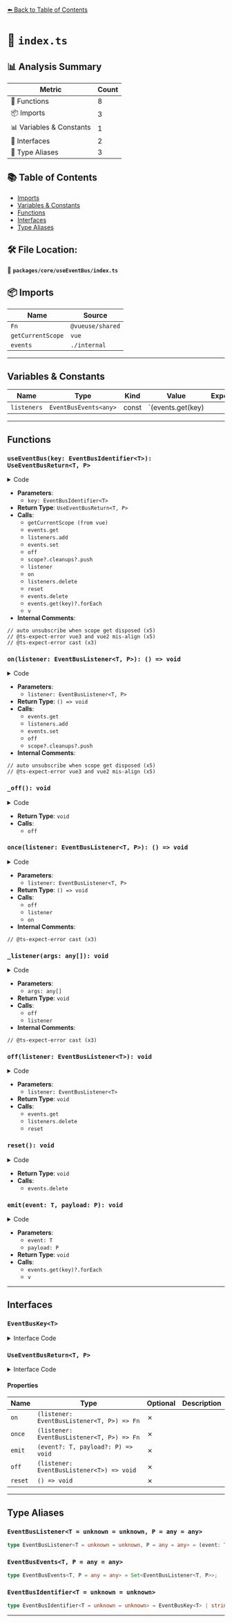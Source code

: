 [⬅️ Back to Table of Contents](../../../index.md)

# 📄 `index.ts`

## 📊 Analysis Summary

| Metric | Count |
|--------|-------|
| 🔧 Functions | 8 |
| 📦 Imports | 3 |
| 📊 Variables & Constants | 1 |
| 📐 Interfaces | 2 |
| 📑 Type Aliases | 3 |

## 📚 Table of Contents

- [Imports](#imports)
- [Variables & Constants](#variables-constants)
- [Functions](#functions)
- [Interfaces](#interfaces)
- [Type Aliases](#type-aliases)

## 🛠️ File Location:
📂 **`packages/core/useEventBus/index.ts`**

## 📦 Imports

| Name | Source |
|------|--------|
| `Fn` | `@vueuse/shared` |
| `getCurrentScope` | `vue` |
| `events` | `./internal` |


---

## Variables & Constants

| Name | Type | Kind | Value | Exported |
|------|------|------|-------|----------|
| `listeners` | `EventBusEvents<any>` | const | `(events.get(key) || new Set())` | ✗ |


---

## Functions

### `useEventBus(key: EventBusIdentifier<T>): UseEventBusReturn<T, P>`

<details><summary>Code</summary>

```ts
export function useEventBus<T = unknown, P = any>(key: EventBusIdentifier<T>): UseEventBusReturn<T, P> {
  const scope = getCurrentScope()
  function on(listener: EventBusListener<T, P>) {
    const listeners = (events.get(key) || new Set())
    listeners.add(listener)
    events.set(key, listeners)

    const _off = () => off(listener)
    // auto unsubscribe when scope get disposed
    // @ts-expect-error vue3 and vue2 mis-align
    scope?.cleanups?.push(_off)
    return _off
  }

  function once(listener: EventBusListener<T, P>) {
    function _listener(...args: any[]) {
      off(_listener)
      // @ts-expect-error cast
      listener(...args)
    }
    return on(_listener)
  }

  function off(listener: EventBusListener<T>): void {
    const listeners = events.get(key)
    if (!listeners)
      return

    listeners.delete(listener)

    if (!listeners.size)
      reset()
  }

  function reset() {
    events.delete(key)
  }

  function emit(event?: T, payload?: P) {
    events.get(key)?.forEach(v => v(event, payload))
  }

  return { on, once, off, emit, reset }
}
```
</details>

- **Parameters**:
  - `key: EventBusIdentifier<T>`
- **Return Type**: `UseEventBusReturn<T, P>`
- **Calls**:
  - `getCurrentScope (from vue)`
  - `events.get`
  - `listeners.add`
  - `events.set`
  - `off`
  - `scope?.cleanups?.push`
  - `listener`
  - `on`
  - `listeners.delete`
  - `reset`
  - `events.delete`
  - `events.get(key)?.forEach`
  - `v`
- **Internal Comments**:
```
// auto unsubscribe when scope get disposed (x5)
// @ts-expect-error vue3 and vue2 mis-align (x5)
// @ts-expect-error cast (x3)
```

### `on(listener: EventBusListener<T, P>): () => void`

<details><summary>Code</summary>

```ts
function on(listener: EventBusListener<T, P>) {
    const listeners = (events.get(key) || new Set())
    listeners.add(listener)
    events.set(key, listeners)

    const _off = () => off(listener)
    // auto unsubscribe when scope get disposed
    // @ts-expect-error vue3 and vue2 mis-align
    scope?.cleanups?.push(_off)
    return _off
  }
```
</details>

- **Parameters**:
  - `listener: EventBusListener<T, P>`
- **Return Type**: `() => void`
- **Calls**:
  - `events.get`
  - `listeners.add`
  - `events.set`
  - `off`
  - `scope?.cleanups?.push`
- **Internal Comments**:
```
// auto unsubscribe when scope get disposed (x5)
// @ts-expect-error vue3 and vue2 mis-align (x5)
```

### `_off(): void`

<details><summary>Code</summary>

```ts
() => off(listener)
```
</details>

- **Return Type**: `void`
- **Calls**:
  - `off`
### `once(listener: EventBusListener<T, P>): () => void`

<details><summary>Code</summary>

```ts
function once(listener: EventBusListener<T, P>) {
    function _listener(...args: any[]) {
      off(_listener)
      // @ts-expect-error cast
      listener(...args)
    }
    return on(_listener)
  }
```
</details>

- **Parameters**:
  - `listener: EventBusListener<T, P>`
- **Return Type**: `() => void`
- **Calls**:
  - `off`
  - `listener`
  - `on`
- **Internal Comments**:
```
// @ts-expect-error cast (x3)
```

### `_listener(args: any[]): void`

<details><summary>Code</summary>

```ts
function _listener(...args: any[]) {
      off(_listener)
      // @ts-expect-error cast
      listener(...args)
    }
```
</details>

- **Parameters**:
  - `args: any[]`
- **Return Type**: `void`
- **Calls**:
  - `off`
  - `listener`
- **Internal Comments**:
```
// @ts-expect-error cast (x3)
```

### `off(listener: EventBusListener<T>): void`

<details><summary>Code</summary>

```ts
function off(listener: EventBusListener<T>): void {
    const listeners = events.get(key)
    if (!listeners)
      return

    listeners.delete(listener)

    if (!listeners.size)
      reset()
  }
```
</details>

- **Parameters**:
  - `listener: EventBusListener<T>`
- **Return Type**: `void`
- **Calls**:
  - `events.get`
  - `listeners.delete`
  - `reset`
### `reset(): void`

<details><summary>Code</summary>

```ts
function reset() {
    events.delete(key)
  }
```
</details>

- **Return Type**: `void`
- **Calls**:
  - `events.delete`
### `emit(event: T, payload: P): void`

<details><summary>Code</summary>

```ts
function emit(event?: T, payload?: P) {
    events.get(key)?.forEach(v => v(event, payload))
  }
```
</details>

- **Parameters**:
  - `event: T`
  - `payload: P`
- **Return Type**: `void`
- **Calls**:
  - `events.get(key)?.forEach`
  - `v`

---

## Interfaces

### `EventBusKey<T>`

<details><summary>Interface Code</summary>

```ts
export interface EventBusKey<T> extends Symbol { }
```
</details>

### `UseEventBusReturn<T, P>`

<details><summary>Interface Code</summary>

```ts
export interface UseEventBusReturn<T, P> {
  /**
   * Subscribe to an event. When calling emit, the listeners will execute.
   * @param listener watch listener.
   * @returns a stop function to remove the current callback.
   */
  on: (listener: EventBusListener<T, P>) => Fn
  /**
   * Similar to `on`, but only fires once
   * @param listener watch listener.
   * @returns a stop function to remove the current callback.
   */
  once: (listener: EventBusListener<T, P>) => Fn
  /**
   * Emit an event, the corresponding event listeners will execute.
   * @param event data sent.
   */
  emit: (event?: T, payload?: P) => void
  /**
   * Remove the corresponding listener.
   * @param listener watch listener.
   */
  off: (listener: EventBusListener<T>) => void
  /**
   * Clear all events
   */
  reset: () => void
}
```
</details>

#### Properties

| Name | Type | Optional | Description |
|------|------|----------|-------------|
| `on` | `(listener: EventBusListener<T, P>) => Fn` | ✗ |  |
| `once` | `(listener: EventBusListener<T, P>) => Fn` | ✗ |  |
| `emit` | `(event?: T, payload?: P) => void` | ✗ |  |
| `off` | `(listener: EventBusListener<T>) => void` | ✗ |  |
| `reset` | `() => void` | ✗ |  |


---

## Type Aliases

### `EventBusListener<T = unknown = unknown, P = any = any>`

```ts
type EventBusListener<T = unknown = unknown, P = any = any> = (event: T, payload?: P) => void;
```

### `EventBusEvents<T, P = any = any>`

```ts
type EventBusEvents<T, P = any = any> = Set<EventBusListener<T, P>>;
```

### `EventBusIdentifier<T = unknown = unknown>`

```ts
type EventBusIdentifier<T = unknown = unknown> = EventBusKey<T> | string | number;
```


---